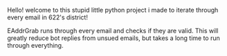 Hello! welcome to this stupid little python project i made to iterate through every email in 622's district!

EAddrGrab runs through every email and checks if they are valid. This will greatly reduce bot replies from unsued emails, but takes a long time to run through everything.
